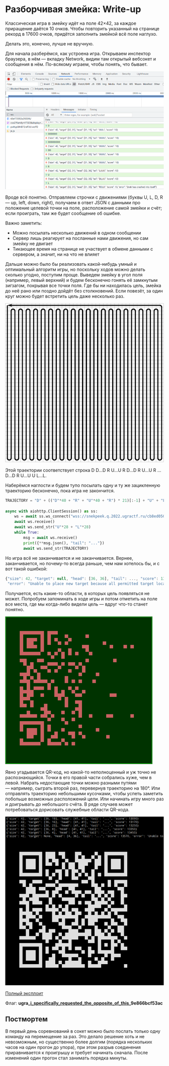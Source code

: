 # Разборчивая змейка: Write-up

Классическая игра в змейку идёт на поле 42×42, за каждое приращение даётся 10 очков. Чтобы повторить указанный на странице рекорд в 17600 очков, придётся заполнить змейкой всё поле наглухо.

Делать это, конечно, лучше не вручную.

Для начала разберёмся, как устроена игра. Открываем инспектор браузера, в нём — вкладку Network, видим там открытый вебсокет и сообщения в нём. По-всякому играем, чтобы понять, что бывает.

![Сообщения в инспекторе](writeup/ws.png)

Вроде всё понятно. Отправляем строчки с движениями (буквы U, L, D, R — up, left, down, right), получаем в ответ JSON с данными про положение целевой точки на поле, расположение самой змейки и счёт; если проиграть, там же будет сообщение об ошибке.

Важно заметить:
* Можно посылать несколько движений в одном сообщении
* Сервер лишь реагирует на посланные нами движения, но сам змейку не двигает
* Тикающее время на странице не участвует в обмене данными с сервером, а значит, ни на что не влияет

Дальше можно было бы реализовать какой-нибудь умный и оптимальный алгоритм игры, но поскольку ходов можно делать сколько угодно, поступим проще. Выведем змейку в угол поля (например, левый верхний) и будем бесконечно гонять её замкнутым зигзагом, покрывая все точки поля. Где бы ни находилась цель, змейка до неё рано или поздно дойдёт без столкновений. Если повезёт, за один круг можно будет встретить цель даже несколько раз.

![Траектория змейки](writeup/trajectory.svg)

Этой траектории соответствует строка D D…D R U…U R D…D R U…U R … D…D R U…U U L…L.

Наберёмся наглости и будем тупо посылать одну и ту же зацикленную траекторию бесконечно, пока игра не закончится.

```python
TRAJECTORY = "D" + (("D"*40 + "R" + "U"*40 + "R") * 21)[:-1] + "U" + "L"*41

async with aiohttp.ClientSession() as ss:
    ws = await ss.ws_connect("wss://snekpeek.q.2022.ugractf.ru/cb8ed0507e65de8a/ws")
    await ws.receive()
    await ws.send_str("U"*28 + "L"*28)
    while True:
        msg = await ws.receive()
        print({**msg.json(), "tail": "..."})
        await ws.send_str(TRAJECTORY)
```

Но игра всё не заканчивается и не заканчивается. Вернее, заканчивается, но почему-то всегда раньше, чем нам хотелось бы, и с вот такой ошибкой:

```javascript
{"size": 42, "target": null, "head": [36, 36], "tail": ..., "score": 13410,
 "error": "Unable to place new target because all permitted target locations are already occupied by snek"}
```

Получается, есть какие-то области, в которых цель появляться не может. Попробуем запоминать в ходе игры и потом отметить на поле все места, где мы когда-либо видели цель — вдруг что-то станет понятно.

![Положения цели в течение игры](writeup/targets.png)

Явно угадывается QR-код, но какой-то неполноценный и уж точно не распознающийся. Точки в его правой части собрались хуже, чем в левой. Набрать недостающие точки можно разными путями — например, сыграть второй раз, перевернув траекторию на 180°. Или отправлять траекторию небольшими кусочками, чтобы успеть заметить побольше возможных расположений цели. Или начинать игру много раз и доигрывать до небольшого счёта. В ряде случаев может потребоваться дорисовать служебные области QR-кода.

![Положения цели в течение игры](writeup/qr.png)

[Полный эксплоит](writeup/exploit.py)

Флаг: **ugra_[i_specifically_requested_the_opposite_of_this](https://www.google.com/search?tbm=isch&q=i+specifically+requested+the+opposite+of+this)_9e866bcf53ac**

## Постмортем

В первый день соревнований в сокет можно было послать только одну команду на перемещение за раз. Это делало решение хоть и не невозможным, но существенно более долгим (порядка нескольких часов на один прогон до упора), при этом разрыв соединения приравнивается к проигрышу и требует начинать сначала. После изменений один прогон стал занимать порядка минуты.
